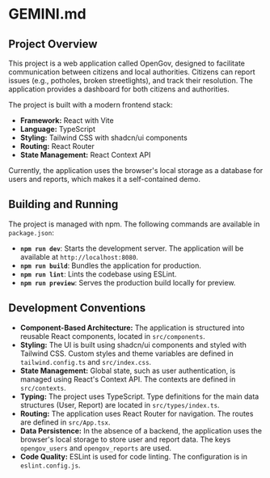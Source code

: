 
# GEMINI.md

## Project Overview

This project is a web application called OpenGov, designed to facilitate communication between citizens and local authorities. Citizens can report issues (e.g., potholes, broken streetlights), and track their resolution. The application provides a dashboard for both citizens and authorities.

The project is built with a modern frontend stack:

*   **Framework:** React with Vite
*   **Language:** TypeScript
*   **Styling:** Tailwind CSS with shadcn/ui components
*   **Routing:** React Router
*   **State Management:** React Context API

Currently, the application uses the browser's local storage as a database for users and reports, which makes it a self-contained demo.

## Building and Running

The project is managed with npm. The following commands are available in `package.json`:

*   **`npm run dev`**: Starts the development server. The application will be available at `http://localhost:8080`.
*   **`npm run build`**: Bundles the application for production.
*   **`npm run lint`**: Lints the codebase using ESLint.
*   **`npm run preview`**: Serves the production build locally for preview.

## Development Conventions

*   **Component-Based Architecture:** The application is structured into reusable React components, located in `src/components`.
*   **Styling:** The UI is built using shadcn/ui components and styled with Tailwind CSS. Custom styles and theme variables are defined in `tailwind.config.ts` and `src/index.css`.
*   **State Management:** Global state, such as user authentication, is managed using React's Context API. The contexts are defined in `src/contexts`.
*   **Typing:** The project uses TypeScript. Type definitions for the main data structures (User, Report) are located in `src/types/index.ts`.
*   **Routing:** The application uses React Router for navigation. The routes are defined in `src/App.tsx`.
*   **Data Persistence:** In the absence of a backend, the application uses the browser's local storage to store user and report data. The keys `opengov_users` and `opengov_reports` are used.
*   **Code Quality:** ESLint is used for code linting. The configuration is in `eslint.config.js`.
